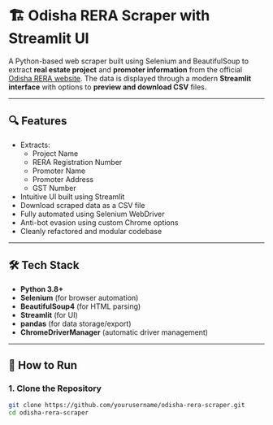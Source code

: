 # 🏗 Odisha RERA Scraper with Streamlit UI

A Python-based web scraper built using Selenium and BeautifulSoup to extract **real estate project** and **promoter information** from the official [Odisha RERA website](https://rera.odisha.gov.in). The data is displayed through a modern **Streamlit interface** with options to **preview and download CSV** files.

---

## 🔍 Features

- Extracts:
  - Project Name
  - RERA Registration Number
  - Promoter Name
  - Promoter Address
  - GST Number
- Intuitive UI built using Streamlit
- Download scraped data as a CSV file
- Fully automated using Selenium WebDriver
- Anti-bot evasion using custom Chrome options
- Cleanly refactored and modular codebase

---

## 🛠 Tech Stack

- **Python 3.8+**
- **Selenium** (for browser automation)
- **BeautifulSoup4** (for HTML parsing)
- **Streamlit** (for UI)
- **pandas** (for data storage/export)
- **ChromeDriverManager** (automatic driver management)

---

## 🚀 How to Run

### 1. Clone the Repository

```bash
git clone https://github.com/yourusername/odisha-rera-scraper.git
cd odisha-rera-scraper

